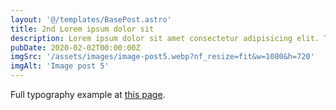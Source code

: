 ```yaml
---
layout: '@/templates/BasePost.astro'
title: 2nd Lorem ipsum dolor sit
description: Lorem ipsum dolor sit amet consectetur adipisicing elit. Tenetur vero esse non molestias eos excepturi.
pubDate: 2020-02-02T00:00:00Z
imgSrc: '/assets/images/image-post5.webp?nf_resize=fit&w=1080&h=720'
imgAlt: 'Image post 5'
---
```


Full typography example at [this page](./sixth-post).
